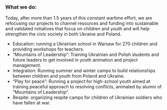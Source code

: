 ### What we do:

Today, after more than 1.5 years of this constant wartime effort, we are refocusing our projects to channel resources and funding into sustainable and validated initiatives that focus on children and youth and will help strengthen the civic society in both Ukraine and Poland.  

- Education: running a Ukrainian school in Warsaw for 270 children and providing workshops for teachers.
- “Mountains of Leadership”: Training Ukrainian and Polish students and future leaders to get involved in youth animation and project management.
- Integration: Running summer and winter camps to build relationships between children and youth from Poland and Ukraine.
- “Play for peace”: Running a project for high-school youth aimed at training peaceful approach to resolving conflicts, animated by alumni of “Mountains of Leadership”. 
- Respite: organizing respite camps for children of Ukrainian soldiers who have fallen at war.
